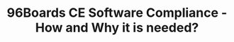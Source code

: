 ---
categories:
- bkk19
description: This talk will introduce the new Software Compliance Guidelines for 96Boards
  Consumer Edition (CE) boards, why it is needed? and guides through the process of
  getting your board 96Boards Software Compliant.
image:
  featured: 'true'
  path: /assets/images/featured-images/bkk19/BKK19-110.png
session_attendee_num: '12'
session_id: BKK19-110
session_room: Session Room 2 (Lotus 3-4)
session_slot:
  end_time: '2019-04-01 15:25:00'
  start_time: '2019-04-01 15:00:00'
session_speakers:
- speaker_bio: Mani is the Applications Engineer of Linaro-96Boards team.
  speaker_company: Linaro
  speaker_image: /assets/images/speakers/bkk19/manivannan-sadhasivam.jpg
  speaker_location: Erode, India
  speaker_name: Manivannan Sadhasivam
  speaker_position: Applications Engineer, 96Boards
  speaker_username: manivannan_sadhashivam.1y7e652a
session_track: 96Boards
tag: session
tags:
- 96Boards
- Linux Kernel
- Open Source Development
title: 96Boards CE Software Compliance - How and Why it is needed?
---